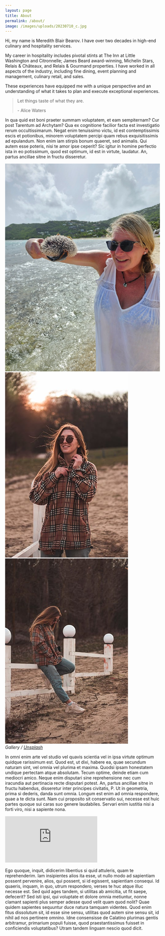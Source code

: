 ```yaml
---
layout: page
title: About
permalink: /about/
image: /images/uploads/20230710_c.jpg
---
```

Hi, my name is Meredith Blair Bearov. I have over two decades in high-end culinary and hospitality services. 

My career in hospitality includes pivotal stints at The Inn at Little Washington and Citronnelle; James Beard award-winning, Michelin Stars, Relais & Châteaux, and Relais & Gourmand properties. I have worked in all aspects of the industry, including fine dining, event planning and management, culinary retail, and sales. 

These experiences have equipped me with a unique perspective and an understanding of what it takes to plan and execute exceptional experiences.

> Let things taste of what they are. 
>
> \- Alice Waters

In qua quid est boni praeter summam voluptatem, et eam sempiternam? Cur post Tarentum ad Archytam? Qua ex cognitione facilior facta est investigatio rerum occultissimarum. Negat enim tenuissimo victu, id est contemptissimis escis et potionibus, minorem voluptatem percipi quam rebus exquisitissimis ad epulandum. Non enim iam stirpis bonum quaeret, sed animalis. Qui autem esse poteris, nisi te amor ipse ceperit? Sic igitur in homine perfectio ista in eo potissimum, quod est optimum, id est in virtute, laudatur. An, partus ancillae sitne in fructu disseretur.

<div class="gallery-box">
  <div class="gallery">
    <img src="/images/uploads/20230710_c.jpg">
    <img src="/images/22.jpg">
    <img src="/images/20.jpg">
  </div>
  <em>Gallery / <a href="https://unsplash.com/" target="_blank">Unsplash</a></em>
</div>

In omni enim arte vel studio vel quavis scientia vel in ipsa virtute optimum quidque rarissimum est. Quod est, ut dixi, habere ea, quae secundum naturam sint, vel omnia vel plurima et maxima. Quodsi ipsam honestatem undique pertectam atque absolutam. Tecum optime, deinde etiam cum mediocri amico. Neque enim disputari sine reprehensione nec cum iracundia aut pertinacia recte disputari potest. An, partus ancillae sitne in fructu habendus, disseretur inter principes civitatis, P. Ut in geometria, prima si dederis, danda sunt omnia. Longum est enim ad omnia respondere, quae a te dicta sunt. Nam cui proposito sit conservatio sui, necesse est huic partes quoque sui caras suo genere laudabiles. Servari enim iustitia nisi a forti viro, nisi a sapiente nona.

<p><iframe src="https://www.youtube.com/embed/nc4GiBEN08s" frameborder="0" allowfullscreen></iframe></p>

Ego quoque, inquit, didicerim libentius si quid attuleris, quam te reprehenderim. Iam insipientes alios ita esse, ut nullo modo ad sapientiam possent pervenire, alios, qui possent, si id egissent, sapientiam consequi. Id quaeris, inquam, in quo, utrum respondero, verses te huc atque illuc necesse est. Sed quid ages tandem, si utilitas ab amicitia, ut fit saepe, defecerit? Sed isti ipsi, qui voluptate et dolore omnia metiuntur, nonne clamant sapienti plus semper adesse quod velit quam quod nolit? Quae quidem sapientes sequuntur duce natura tamquam videntes. Quod enim fitus dissolutum sit, id esse sine sensu, utilitas quod autem sine sensu sit, id nihil ad nos pertinere omnino. Idne consensisse de Calatino plurimas gentis arbitramur, primarium populi fuisse, quod praestantissimus fuisset in conficiendis voluptatibus? Utram tandem linguam nescio quod dicit.
